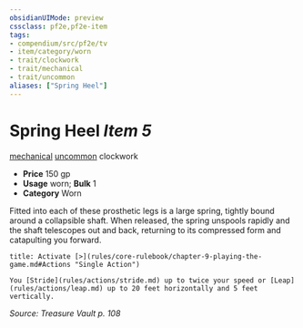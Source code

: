 ```yaml
---
obsidianUIMode: preview
cssclass: pf2e,pf2e-item
tags:
- compendium/src/pf2e/tv
- item/category/worn
- trait/clockwork
- trait/mechanical
- trait/uncommon
aliases: ["Spring Heel"]
---
```

# Spring Heel *Item 5*  
[mechanical](rules/traits/mechanical.md "Mechanical Hazard Trait")  [uncommon](rules/traits/uncommon.md "Uncommon Rarity Trait")  clockwork  

- **Price** 150 gp
- **Usage** worn; **Bulk** 1
- **Category** Worn

Fitted into each of these prosthetic legs is a large spring, tightly bound around a collapsible shaft. When released, the spring unspools rapidly and the shaft telescopes out and back, returning to its compressed form and catapulting you forward.

```ad-embed-ability
title: Activate [>](rules/core-rulebook/chapter-9-playing-the-game.md#Actions "Single Action")

You [Stride](rules/actions/stride.md) up to twice your speed or [Leap](rules/actions/leap.md) up to 20 feet horizontally and 5 feet vertically.
```

*Source: Treasure Vault p. 108*